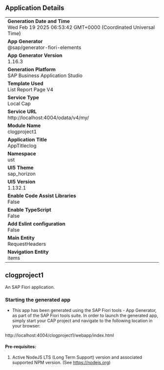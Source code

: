 ## Application Details
|               |
| ------------- |
|**Generation Date and Time**<br>Wed Feb 19 2025 06:53:42 GMT+0000 (Coordinated Universal Time)|
|**App Generator**<br>@sap/generator-fiori-elements|
|**App Generator Version**<br>1.16.3|
|**Generation Platform**<br>SAP Business Application Studio|
|**Template Used**<br>List Report Page V4|
|**Service Type**<br>Local Cap|
|**Service URL**<br>http://localhost:4004/odata/v4/my/|
|**Module Name**<br>clogproject1|
|**Application Title**<br>AppTitleclog|
|**Namespace**<br>ust|
|**UI5 Theme**<br>sap_horizon|
|**UI5 Version**<br>1.132.1|
|**Enable Code Assist Libraries**<br>False|
|**Enable TypeScript**<br>False|
|**Add Eslint configuration**<br>False|
|**Main Entity**<br>RequestHeaders|
|**Navigation Entity**<br>items|

## clogproject1

An SAP Fiori application.

### Starting the generated app

-   This app has been generated using the SAP Fiori tools - App Generator, as part of the SAP Fiori tools suite.  In order to launch the generated app, simply start your CAP project and navigate to the following location in your browser:

http://localhost:4004/clogproject1/webapp/index.html

#### Pre-requisites:

1. Active NodeJS LTS (Long Term Support) version and associated supported NPM version.  (See https://nodejs.org)


